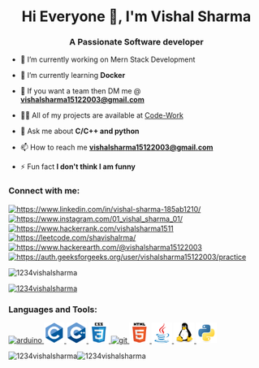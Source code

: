 <h1 align="center">Hi Everyone 👋, I'm Vishal Sharma</h1>
<h3 align="center">A Passionate Software developer</h3>

- 🔭 I’m currently working on Mern Stack Development

- 🌱 I’m currently learning **Docker**

- 🤝 If you want a team then DM me @ **vishalsharma15122003@gmail.com**

- 👨‍💻 All of my projects are available at [Code-Work](https://github.com/1234vishalsharma/COD-e-WOR-k)

- 💬 Ask me about **C/C++ and python**

- 📫 How to reach me **vishalsharma15122003@gmail.com**

- ⚡ Fun fact **I don't think I am funny**

<h3 align="left">Connect with me:</h3>
<p align="left">
<a href="https://linkedin.com/in/https://www.linkedin.com/in/vishal-sharma-185ab1210/" target="blank"><img align="center" src="https://raw.githubusercontent.com/rahuldkjain/github-profile-readme-generator/master/src/images/icons/Social/linked-in-alt.svg" alt="https://www.linkedin.com/in/vishal-sharma-185ab1210/" height="30" width="40" /></a>
<a href="https://instagram.com/https://www.instagram.com/01_vishal_sharma_01/" target="blank"><img align="center" src="https://raw.githubusercontent.com/rahuldkjain/github-profile-readme-generator/master/src/images/icons/Social/instagram.svg" alt="https://www.instagram.com/01_vishal_sharma_01/" height="30" width="40" /></a>
<a href="https://www.hackerrank.com/https://www.hackerrank.com/vishalsharma1511" target="blank"><img align="center" src="https://raw.githubusercontent.com/rahuldkjain/github-profile-readme-generator/master/src/images/icons/Social/hackerrank.svg" alt="https://www.hackerrank.com/vishalsharma1511" height="30" width="40" /></a>
<a href="https://www.leetcode.com/https://leetcode.com/shavishalrma/" target="blank"><img align="center" src="https://raw.githubusercontent.com/rahuldkjain/github-profile-readme-generator/master/src/images/icons/Social/leet-code.svg" alt="https://leetcode.com/shavishalrma/" height="30" width="40" /></a>
<a href="https://www.hackerearth.com/https://www.hackerearth.com/@vishalsharma15122003" target="blank"><img align="center" src="https://raw.githubusercontent.com/rahuldkjain/github-profile-readme-generator/master/src/images/icons/Social/hackerearth.svg" alt="https://www.hackerearth.com/@vishalsharma15122003" height="30" width="40" /></a>
<a href="https://auth.geeksforgeeks.org/user/https://auth.geeksforgeeks.org/user/vishalsharma15122003/practice" target="blank"><img align="center" src="https://raw.githubusercontent.com/rahuldkjain/github-profile-readme-generator/master/src/images/icons/Social/geeks-for-geeks.svg" alt="https://auth.geeksforgeeks.org/user/vishalsharma15122003/practice" height="30" width="40" /></a>
</p>

<p align="left"> <img src="https://komarev.com/ghpvc/?username=1234vishalsharma&label=Profile%20views&color=0e75b6&style=flat" alt="1234vishalsharma" /> </p>

<p align="left"> <a href="https://github.com/ryo-ma/github-profile-trophy"><img src="https://github-profile-trophy.vercel.app/?username=1234vishalsharma" alt="1234vishalsharma" /></a> </p>

<h3 align="left">Languages and Tools:</h3>
<p align="left"> <a href="https://www.arduino.cc/" target="_blank" rel="noreferrer"> <img src="https://cdn.worldvectorlogo.com/logos/arduino-1.svg" alt="arduino" width="40" height="40"/> </a> <a href="https://www.cprogramming.com/" target="_blank" rel="noreferrer"> <img src="https://raw.githubusercontent.com/devicons/devicon/master/icons/c/c-original.svg" alt="c" width="40" height="40"/> </a> <a href="https://www.w3schools.com/cpp/" target="_blank" rel="noreferrer"> <img src="https://raw.githubusercontent.com/devicons/devicon/master/icons/cplusplus/cplusplus-original.svg" alt="cplusplus" width="40" height="40"/> </a> <a href="https://www.w3schools.com/css/" target="_blank" rel="noreferrer"> <img src="https://raw.githubusercontent.com/devicons/devicon/master/icons/css3/css3-original-wordmark.svg" alt="css3" width="40" height="40"/> </a> <a href="https://git-scm.com/" target="_blank" rel="noreferrer"> <img src="https://www.vectorlogo.zone/logos/git-scm/git-scm-icon.svg" alt="git" width="40" height="40"/> </a> <a href="https://www.w3.org/html/" target="_blank" rel="noreferrer"> <img src="https://raw.githubusercontent.com/devicons/devicon/master/icons/html5/html5-original-wordmark.svg" alt="html5" width="40" height="40"/> </a> <a href="https://www.java.com" target="_blank" rel="noreferrer"> <img src="https://raw.githubusercontent.com/devicons/devicon/master/icons/java/java-original.svg" alt="java" width="40" height="40"/> </a> <a href="https://www.linux.org/" target="_blank" rel="noreferrer"> <img src="https://raw.githubusercontent.com/devicons/devicon/master/icons/linux/linux-original.svg" alt="linux" width="40" height="40"/> </a> <a href="https://www.python.org" target="_blank" rel="noreferrer"> <img src="https://raw.githubusercontent.com/devicons/devicon/master/icons/python/python-original.svg" alt="python" width="40" height="40"/> </a> </p>
<div align="center">
  <p><img align="left" src="https://github-readme-stats.vercel.app/api/top-langs?username=1234vishalsharma&show_icons=true&locale=en&layout=compact" alt="1234vishalsharma" /></p>

  <p><img align="left" src="https://github-readme-streak-stats.herokuapp.com/?user=1234vishalsharma&" alt="1234vishalsharma" /></p>
</div>
<!-- <img align="center" alt="Connecting..." width="500" src="https://blog.sciencemuseum.org.uk/wp-content/uploads/2019/07/giphy-2.gif"> --> 

